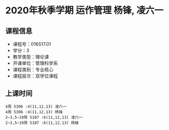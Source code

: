 # 2020年秋季学期 运作管理 杨锋, 凌六一






## 课程信息

- 课程号：016S17.01
- 学分：3
- 教学类型：理论课
- 开课单位：管理科学系
- 课程类别：专业核心
- 课程层次：双学位课程

## 上课时间

```
4周 5306 :4(11,12,13) 凌六一
4周 5306 :4(11,12,13) 杨锋
2~3,5~19周 5107 :6(11,12,13) 凌六一
2~3,5~19周 5107 :6(11,12,13) 杨锋
```

